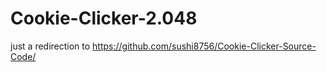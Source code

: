 # Cookie-Clicker-2.048
just a redirection to https://github.com/sushi8756/Cookie-Clicker-Source-Code/
